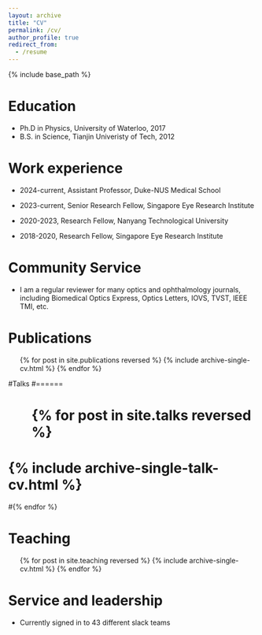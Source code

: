 ```yaml
---
layout: archive
title: "CV"
permalink: /cv/
author_profile: true
redirect_from:
  - /resume
---
```


{% include base_path %}

Education
======
* Ph.D in Physics, University of Waterloo, 2017
* B.S. in Science, Tianjin Univeristy of Tech, 2012

Work experience
======
* 2024-current, Assistant Professor, Duke-NUS Medical School
  
* 2023-current, Senior Research Fellow, Singapore Eye Research Institute

* 2020-2023, Research Fellow, Nanyang Technological University
 
* 2018-2020, Research Fellow, Singapore Eye Research Institute
  
Community Service
======
* I am a regular reviewer for many optics and ophthalmology journals, including Biomedical Optics Express, Optics Letters, IOVS, TVST, IEEE TMI, etc.

Publications
======
  <ul>{% for post in site.publications reversed %}
    {% include archive-single-cv.html %}
  {% endfor %}</ul>
  
#Talks
#======
 # <ul>{% for post in site.talks reversed %}
  #  {% include archive-single-talk-cv.html  %}
  #{% endfor %}</ul>
  
Teaching
======
  <ul>{% for post in site.teaching reversed %}
    {% include archive-single-cv.html %}
  {% endfor %}</ul>
  
Service and leadership
======
* Currently signed in to 43 different slack teams
